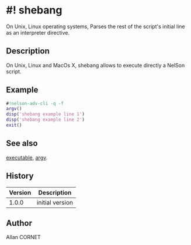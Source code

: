 # #! shebang

On Unix, Linux operating systems, Parses the rest of the script's initial line as an interpreter directive.

## Description

  <p>On Unix, Linux and MacOs X, shebang allows to execute directly a NelSon script.</p>

## Example

```matlab
#!nelson-adv-cli -q -f
argv()
disp('shebang example line 1')
disp('shebang example line 2')
exit()
```

## See also

[executable](executable.md), [argv](argv.md).

## History

| Version | Description     |
| ------- | --------------- |
| 1.0.0   | initial version |

## Author

Allan CORNET
